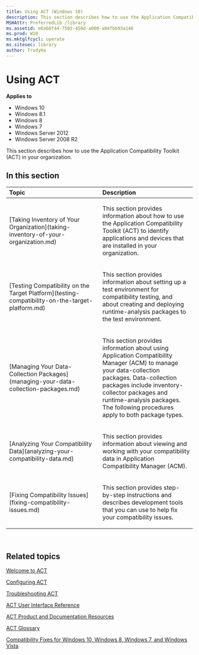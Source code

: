 ```yaml
---
title: Using ACT (Windows 10)
description: This section describes how to use the Application Compatibility Toolkit (ACT) in your organization.
MSHAttr: PreferredLib /library
ms.assetid: e6a68f44-7503-450d-a000-a04fbb93a146
ms.prod: W10
ms.mktglfcycl: operate
ms.sitesec: library
author: TrudyHa
---
```


# Using ACT


**Applies to**

-   Windows 10
-   Windows 8.1
-   Windows 8
-   Windows 7
-   Windows Server 2012
-   Windows Server 2008 R2

This section describes how to use the Application Compatibility Toolkit (ACT) in your organization.

## In this section


<table>
<colgroup>
<col width="50%" />
<col width="50%" />
</colgroup>
<thead>
<tr class="header">
<th align="left">Topic</th>
<th align="left">Description</th>
</tr>
</thead>
<tbody>
<tr class="odd">
<td align="left"><p>[Taking Inventory of Your Organization](taking-inventory-of-your-organization.md)</p></td>
<td align="left"><p>This section provides information about how to use the Application Compatibility Toolkit (ACT) to identify applications and devices that are installed in your organization.</p></td>
</tr>
<tr class="even">
<td align="left"><p>[Testing Compatibility on the Target Platform](testing-compatibility-on-the-target-platform.md)</p></td>
<td align="left"><p>This section provides information about setting up a test environment for compatibility testing, and about creating and deploying runtime-analysis packages to the test environment.</p></td>
</tr>
<tr class="odd">
<td align="left"><p>[Managing Your Data-Collection Packages](managing-your-data-collection-packages.md)</p></td>
<td align="left"><p>This section provides information about using Application Compatibility Manager (ACM) to manage your data-collection packages. Data-collection packages include inventory-collector packages and runtime-analysis packages. The following procedures apply to both package types.</p></td>
</tr>
<tr class="even">
<td align="left"><p>[Analyzing Your Compatibility Data](analyzing-your-compatibility-data.md)</p></td>
<td align="left"><p>This section provides information about viewing and working with your compatibility data in Application Compatibility Manager (ACM).</p></td>
</tr>
<tr class="odd">
<td align="left"><p>[Fixing Compatibility Issues](fixing-compatibility-issues.md)</p></td>
<td align="left"><p>This section provides step-by-step instructions and describes development tools that you can use to help fix your compatibility issues.</p></td>
</tr>
</tbody>
</table>

 

## Related topics


[Welcome to ACT](welcome-to-act.md)

[Configuring ACT](configuring-act.md)

[Troubleshooting ACT](troubleshooting-act.md)

[ACT User Interface Reference](act-user-interface-reference.md)

[ACT Product and Documentation Resources](act-product-and-documentation-resources.md)

[ACT Glossary](act-glossary.md)

[Compatibility Fixes for Windows 10, Windows 8, Windows 7, and Windows Vista](compatibility-fixes-for-windows-8-windows-7-and-windows-vista.md)

 

 





